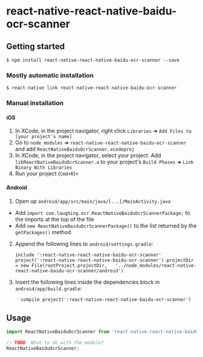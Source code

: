 
# react-native-react-native-baidu-ocr-scanner

## Getting started

`$ npm install react-native-react-native-baidu-ocr-scanner --save`

### Mostly automatic installation

`$ react-native link react-native-react-native-baidu-ocr-scanner`

### Manual installation


#### iOS

1. In XCode, in the project navigator, right click `Libraries` ➜ `Add Files to [your project's name]`
2. Go to `node_modules` ➜ `react-native-react-native-baidu-ocr-scanner` and add `ReactNativeBaiduOcrScanner.xcodeproj`
3. In XCode, in the project navigator, select your project. Add `libReactNativeBaiduOcrScanner.a` to your project's `Build Phases` ➜ `Link Binary With Libraries`
4. Run your project (`Cmd+R`)<

#### Android

1. Open up `android/app/src/main/java/[...]/MainActivity.java`
  - Add `import com.laughing.ocr.ReactNativeBaiduOcrScannerPackage;` to the imports at the top of the file
  - Add `new ReactNativeBaiduOcrScannerPackage()` to the list returned by the `getPackages()` method
2. Append the following lines to `android/settings.gradle`:
  	```
  	include ':react-native-react-native-baidu-ocr-scanner'
  	project(':react-native-react-native-baidu-ocr-scanner').projectDir = new File(rootProject.projectDir, 	'../node_modules/react-native-react-native-baidu-ocr-scanner/android')
  	```
3. Insert the following lines inside the dependencies block in `android/app/build.gradle`:
  	```
      compile project(':react-native-react-native-baidu-ocr-scanner')
  	```


## Usage
```javascript
import ReactNativeBaiduOcrScanner from 'react-native-react-native-baidu-ocr-scanner';

// TODO: What to do with the module?
ReactNativeBaiduOcrScanner;
```
  